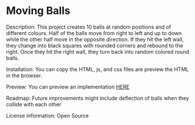 # Moving Balls

Description: This project creates 10 balls at random positions and of different colours. Half of the balls move from right to left and up to down while the other half move in the opposite direction. If they hit the left wall, they change into black squares with rounded corners and rebound to the right. Once they hit the right wall, they turn back into random colored round balls. 

Installation: You can copy the HTML, js, and css files are preview the HTML in the browser.

Preview: You can preview an implementation <a href="https://prevar.github.io/module2/ball.html">HERE</a>

Roadmap: Future improvements might include deflection of balls when they collide with each other 

License information: Open Source
